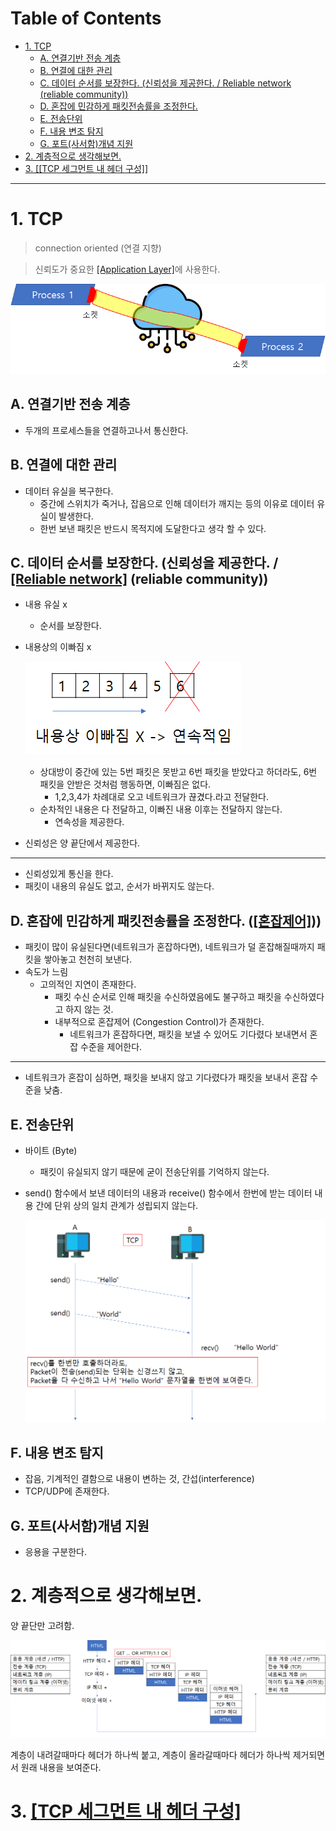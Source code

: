 # Table of Contents

- [1. TCP](#1-tcp)
  - [A. 연결기반 전송 계층](#a-연결기반-전송-계층)
  - [B. 연결에 대한 관리](#b-연결에-대한-관리)
  - [C. 데이터 순서를 보장한다. (신뢰성을 제공한다. / Reliable network (reliable community))](#c-데이터-순서를-보장한다-신뢰성을-제공한다--reliable-network-reliable-community)
  - [D. 혼잡에 민감하게 패킷전송률을 조정한다.](#d-혼잡에-민감하게-패킷전송률을-조정한다)
  - [E. 전송단위](#e-전송단위)
  - [F. 내용 변조 탐지](#f-내용-변조-탐지)
  - [G. 포트(사서함)개념 지원](#g-포트사서함개념-지원)
- [2. 계층적으로 생각해보면.](#2-계층적으로-생각해보면)
- [3. [[TCP 세그먼트 내 헤더 구성]]](#3-tcp-세그먼트-내-헤더-구성)

---

# 1. TCP

> connection oriented (연결 지향)

> 신뢰도가 중요한 [[Application Layer]](https://github.com/mildsalmon/Study/blob/Network/Network/docs/Application%20Layer.md)에 사용한다.

![](/bin/Network_image/network_2_6.png)

## A. 연결기반 전송 계층

- 두개의 프로세스들을 연결하고나서 통신한다.

## B. 연결에 대한 관리

- 데이터 유실을 복구한다.
	- 중간에 스위치가 죽거나, 잡음으로 인해 데이터가 깨지는 등의 이유로 데이터 유실이 발생한다.
	- 한번 보낸 패킷은 반드시 목적지에 도달한다고 생각 할 수 있다.
		
## C. 데이터 순서를 보장한다. (신뢰성을 제공한다. / [[Reliable network]]((http://github.com/mildsalmon/Study/blob/Network/Network/docs/Reliable%20Network.md)) (reliable community))

- 내용 유실 x
	- 순서를 보장한다.
- 내용상의 이빠짐 x

	![](/bin/Network_image/network_5_13.png)

	- 상대방이 중간에 있는 5번 패킷은 못받고 6번 패킷을 받았다고 하더라도, 6번 패킷을 안받은 것처럼 행동하면, 이빠짐은 없다.
		- 1,2,3,4가 차례대로 오고 네트워크가 끊겼다.라고 전달한다.
	- 순차적인 내용은 다 전달하고, 이빠진 내용 이후는 전달하지 않는다.
		- 연속성을 제공한다.
- 신뢰성은 양 끝단에서 제공한다.

---

- 신뢰성있게 통신을 한다.
- 패킷이 내용의 유실도 없고, 순서가 바뀌지도 않는다.

## D. 혼잡에 민감하게 패킷전송률을 조정한다. ([[혼잡제어]]((http://github.com/mildsalmon/Study/blob/Network/Network/docs/%ED%98%BC%EC%9E%A1%EC%A0%9C%EC%96%B4.md))))

- 패킷이 많이 유실된다면(네트워크가 혼잡하다면), 네트워크가 덜 혼잡해질때까지 패킷을 쌓아놓고 천천히 보낸다.
- 속도가 느림
	- 고의적인 지연이 존재한다.
		- 패킷 수신 순서로 인해 패킷을 수신하였음에도 불구하고 패킷을 수신하였다고 하지 않는 것.
		- 내부적으로 혼잡제어 (Congestion Control)가 존재한다.
			- 네트워크가 혼잡하다면, 패킷을 보낼 수 있어도 기다렸다 보내면서 혼잡 수준을 제어한다.

---

- 네트워크가 혼잡이 심하면, 패킷을 보내지 않고 기다렸다가 패킷을 보내서 혼잡 수준을 낮춤.

## E. 전송단위

- 바이트 (Byte)
	- 패킷이 유실되지 않기 때문에 굳이 전송단위를 기억하지 않는다.
- send() 함수에서 보낸 데이터의 내용과 receive() 함수에서 한번에 받는 데이터 내용 간에 단위 상의 일치 관계가 성립되지 않는다.

	![](/bin/Network_image/network_5_14.png)
	
## F. 내용 변조 탐지

- 잡음, 기계적인 결함으로 내용이 변하는 것, 간섭(interference)
- TCP/UDP에 존재한다.

## G. 포트(사서함)개념 지원

- 응용을 구분한다.
	
# 2. 계층적으로 생각해보면.

양 끝단만 고려함.

![](/bin/Network_image/network_5_16.png)

계층이 내려갈때마다 헤더가 하나씩 붙고, 계층이 올라갈때마다 헤더가 하나씩 제거되면서 원래 내용을 보여준다.

# 3. [[TCP 세그먼트 내 헤더 구성]](http://github.com/mildsalmon/Study/blob/Network/Network/docs/TCP%20%EC%84%B8%EA%B7%B8%EB%A8%BC%ED%8A%B8%20%EB%82%B4%20%ED%97%A4%EB%8D%94%20%EA%B5%AC%EC%84%B1.md)
